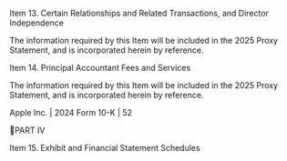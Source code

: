 Item 13.  Certain Relationships and Related Transactions, and Director Independence

The information required by this Item will be included in the 2025 Proxy Statement, and is incorporated herein by reference.

Item 14.  Principal Accountant Fees and Services

The information required by this Item will be included in the 2025 Proxy Statement, and is incorporated herein by reference.

Apple Inc. | 2024 Form 10-K | 52

PART IV

Item 15.  Exhibit and Financial Statement Schedules